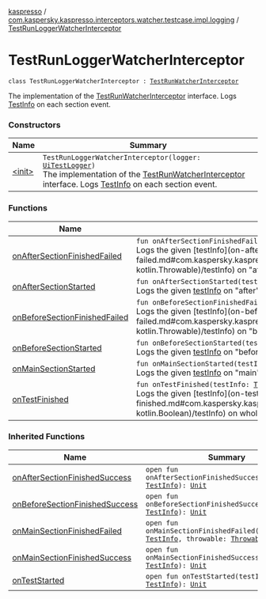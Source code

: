 [kaspresso](../../index.md) / [com.kaspersky.kaspresso.interceptors.watcher.testcase.impl.logging](../index.md) / [TestRunLoggerWatcherInterceptor](./index.md)

# TestRunLoggerWatcherInterceptor

`class TestRunLoggerWatcherInterceptor : `[`TestRunWatcherInterceptor`](../../com.kaspersky.kaspresso.interceptors.watcher.testcase/-test-run-watcher-interceptor/index.md)

The implementation of the [TestRunWatcherInterceptor](../../com.kaspersky.kaspresso.interceptors.watcher.testcase/-test-run-watcher-interceptor/index.md) interface.
Logs [TestInfo](../../com.kaspersky.kaspresso.testcases.models.info/-test-info/index.md) on each section event.

### Constructors

| Name | Summary |
|---|---|
| [&lt;init&gt;](-init-.md) | `TestRunLoggerWatcherInterceptor(logger: `[`UiTestLogger`](../../com.kaspersky.kaspresso.logger/-ui-test-logger.md)`)`<br>The implementation of the [TestRunWatcherInterceptor](../../com.kaspersky.kaspresso.interceptors.watcher.testcase/-test-run-watcher-interceptor/index.md) interface. Logs [TestInfo](../../com.kaspersky.kaspresso.testcases.models.info/-test-info/index.md) on each section event. |

### Functions

| Name | Summary |
|---|---|
| [onAfterSectionFinishedFailed](on-after-section-finished-failed.md) | `fun onAfterSectionFinishedFailed(testInfo: `[`TestInfo`](../../com.kaspersky.kaspresso.testcases.models.info/-test-info/index.md)`, throwable: `[`Throwable`](https://kotlinlang.org/api/latest/jvm/stdlib/kotlin/-throwable/index.html)`): `[`Unit`](https://kotlinlang.org/api/latest/jvm/stdlib/kotlin/-unit/index.html)<br>Logs the given [testInfo](on-after-section-finished-failed.md#com.kaspersky.kaspresso.interceptors.watcher.testcase.impl.logging.TestRunLoggerWatcherInterceptor$onAfterSectionFinishedFailed(com.kaspersky.kaspresso.testcases.models.info.TestInfo, kotlin.Throwable)/testInfo) on "after" section finishes with failure. |
| [onAfterSectionStarted](on-after-section-started.md) | `fun onAfterSectionStarted(testInfo: `[`TestInfo`](../../com.kaspersky.kaspresso.testcases.models.info/-test-info/index.md)`): `[`Unit`](https://kotlinlang.org/api/latest/jvm/stdlib/kotlin/-unit/index.html)<br>Logs the given [testInfo](on-after-section-started.md#com.kaspersky.kaspresso.interceptors.watcher.testcase.impl.logging.TestRunLoggerWatcherInterceptor$onAfterSectionStarted(com.kaspersky.kaspresso.testcases.models.info.TestInfo)/testInfo) on "after" section starts. |
| [onBeforeSectionFinishedFailed](on-before-section-finished-failed.md) | `fun onBeforeSectionFinishedFailed(testInfo: `[`TestInfo`](../../com.kaspersky.kaspresso.testcases.models.info/-test-info/index.md)`, throwable: `[`Throwable`](https://kotlinlang.org/api/latest/jvm/stdlib/kotlin/-throwable/index.html)`): `[`Unit`](https://kotlinlang.org/api/latest/jvm/stdlib/kotlin/-unit/index.html)<br>Logs the given [testInfo](on-before-section-finished-failed.md#com.kaspersky.kaspresso.interceptors.watcher.testcase.impl.logging.TestRunLoggerWatcherInterceptor$onBeforeSectionFinishedFailed(com.kaspersky.kaspresso.testcases.models.info.TestInfo, kotlin.Throwable)/testInfo) on "before" section finishes with failure. |
| [onBeforeSectionStarted](on-before-section-started.md) | `fun onBeforeSectionStarted(testInfo: `[`TestInfo`](../../com.kaspersky.kaspresso.testcases.models.info/-test-info/index.md)`): `[`Unit`](https://kotlinlang.org/api/latest/jvm/stdlib/kotlin/-unit/index.html)<br>Logs the given [testInfo](on-before-section-started.md#com.kaspersky.kaspresso.interceptors.watcher.testcase.impl.logging.TestRunLoggerWatcherInterceptor$onBeforeSectionStarted(com.kaspersky.kaspresso.testcases.models.info.TestInfo)/testInfo) on "before" section starts. |
| [onMainSectionStarted](on-main-section-started.md) | `fun onMainSectionStarted(testInfo: `[`TestInfo`](../../com.kaspersky.kaspresso.testcases.models.info/-test-info/index.md)`): `[`Unit`](https://kotlinlang.org/api/latest/jvm/stdlib/kotlin/-unit/index.html)<br>Logs the given [testInfo](on-main-section-started.md#com.kaspersky.kaspresso.interceptors.watcher.testcase.impl.logging.TestRunLoggerWatcherInterceptor$onMainSectionStarted(com.kaspersky.kaspresso.testcases.models.info.TestInfo)/testInfo) on "main" section starts. |
| [onTestFinished](on-test-finished.md) | `fun onTestFinished(testInfo: `[`TestInfo`](../../com.kaspersky.kaspresso.testcases.models.info/-test-info/index.md)`, success: `[`Boolean`](https://kotlinlang.org/api/latest/jvm/stdlib/kotlin/-boolean/index.html)`): `[`Unit`](https://kotlinlang.org/api/latest/jvm/stdlib/kotlin/-unit/index.html)<br>Logs the given [testInfo](on-test-finished.md#com.kaspersky.kaspresso.interceptors.watcher.testcase.impl.logging.TestRunLoggerWatcherInterceptor$onTestFinished(com.kaspersky.kaspresso.testcases.models.info.TestInfo, kotlin.Boolean)/testInfo) on whole test finishes. |

### Inherited Functions

| Name | Summary |
|---|---|
| [onAfterSectionFinishedSuccess](../../com.kaspersky.kaspresso.interceptors.watcher.testcase/-test-run-watcher-interceptor/on-after-section-finished-success.md) | `open fun onAfterSectionFinishedSuccess(testInfo: `[`TestInfo`](../../com.kaspersky.kaspresso.testcases.models.info/-test-info/index.md)`): `[`Unit`](https://kotlinlang.org/api/latest/jvm/stdlib/kotlin/-unit/index.html) |
| [onBeforeSectionFinishedSuccess](../../com.kaspersky.kaspresso.interceptors.watcher.testcase/-test-run-watcher-interceptor/on-before-section-finished-success.md) | `open fun onBeforeSectionFinishedSuccess(testInfo: `[`TestInfo`](../../com.kaspersky.kaspresso.testcases.models.info/-test-info/index.md)`): `[`Unit`](https://kotlinlang.org/api/latest/jvm/stdlib/kotlin/-unit/index.html) |
| [onMainSectionFinishedFailed](../../com.kaspersky.kaspresso.interceptors.watcher.testcase/-test-run-watcher-interceptor/on-main-section-finished-failed.md) | `open fun onMainSectionFinishedFailed(testInfo: `[`TestInfo`](../../com.kaspersky.kaspresso.testcases.models.info/-test-info/index.md)`, throwable: `[`Throwable`](https://kotlinlang.org/api/latest/jvm/stdlib/kotlin/-throwable/index.html)`): `[`Unit`](https://kotlinlang.org/api/latest/jvm/stdlib/kotlin/-unit/index.html) |
| [onMainSectionFinishedSuccess](../../com.kaspersky.kaspresso.interceptors.watcher.testcase/-test-run-watcher-interceptor/on-main-section-finished-success.md) | `open fun onMainSectionFinishedSuccess(testInfo: `[`TestInfo`](../../com.kaspersky.kaspresso.testcases.models.info/-test-info/index.md)`): `[`Unit`](https://kotlinlang.org/api/latest/jvm/stdlib/kotlin/-unit/index.html) |
| [onTestStarted](../../com.kaspersky.kaspresso.interceptors.watcher.testcase/-test-run-watcher-interceptor/on-test-started.md) | `open fun onTestStarted(testInfo: `[`TestInfo`](../../com.kaspersky.kaspresso.testcases.models.info/-test-info/index.md)`): `[`Unit`](https://kotlinlang.org/api/latest/jvm/stdlib/kotlin/-unit/index.html) |
